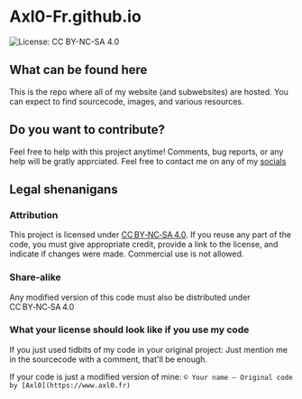 # Axl0-Fr.github.io

![License: CC BY-NC-SA 4.0](https://img.shields.io/badge/License-CC%20BY--NC--SA%204.0-lightgrey.svg)

## What can be found here

This is the repo where all of my website (and subwebsites) are hosted. You can expect to find sourcecode, images, and various resources.

## Do you want to contribute?

Feel free to help with this project anytime! Comments, bug reports, or any help will be gratly apprciated. Feel free to contact me on any of my [socials](https://www.axl0.fr/#4)

## Legal shenanigans

### Attribution

This project is licensed under [CC BY‑NC‑SA 4.0](https://creativecommons.org/licenses/by-nc-sa/4.0/). If you reuse any part of the code, you must give appropriate credit, provide a link to the license, and indicate if changes were made. Commercial use is not allowed.

### Share-alike

Any modified version of this code must also be distributed under CC BY‑NC‑SA 4.0

### What your license should look like if you use my code

If you just used tidbits of my code in your original project:
Just mention me in the sourcecode with a comment, that'll be enough.

If your code is just a modified version of mine:
`© Your name — Original code by [Axl0](https://www.axl0.fr)`
